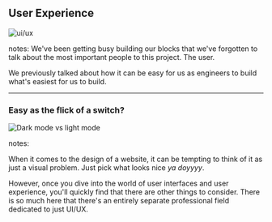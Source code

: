 ## User Experience

![ui/ux](https://miro.medium.com/v2/resize:fit:1400/1*grOJm4Al9dcs7K4i1Y7X7A.gif)

notes:
We've been getting busy building our blocks that we've forgotten to talk about the most important people to this project. The user. 

We previously talked about how it can be easy for us as engineers to build what's easiest for us to build. 

---
### Easy as the flick of a switch?

![Dark mode vs light mode](https://miro.medium.com/v2/resize:fit:1358/1*vR-c2OlaAJLjK9ue5785rA.gif)

notes:

When it comes to the design of a website, it can be tempting to think of it as just a visual problem. Just pick what looks nice *ya doyyyy*.

However, once you dive into the world of user interfaces and user experience, you'll quickly find that there are other things to consider. There is so much here that there's an entirely separate professional field dedicated to just UI/UX.
